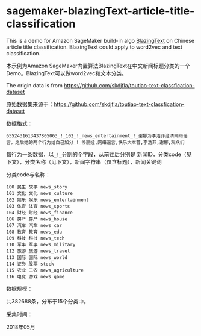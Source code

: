 # sagemaker-blazingText-article-title-classification

This is a demo for Amazon SageMaker build-in algo [BlazingText](https://docs.aws.amazon.com/sagemaker/latest/dg/blazingtext.html) on Chinese article title classification. BlazingText could apply to word2vec and text classification.

本示例为Amazon SageMaker内置算法BlazingText在中文新闻标题分类的一个Demo。BlazingText可以做word2vec和文本分类。

The origin data is from https://github.com/skdjfla/toutiao-text-classfication-dataset

原始数据集来源于：https://github.com/skdjfla/toutiao-text-classfication-dataset

数据格式：

```
6552431613437805063_!_102_!_news_entertainment_!_谢娜为李浩菲澄清网络谣言，之后她的两个行为给自己加分_!_佟丽娅,网络谣言,快乐大本营,李浩菲,谢娜,观众们
```

每行为一条数据，以`_!_`分割的个字段，从前往后分别是 新闻ID，分类code（见下文），分类名称（见下文），新闻字符串（仅含标题），新闻关键词



分类code与名称：

```
100 民生 故事 news_story
101 文化 文化 news_culture
102 娱乐 娱乐 news_entertainment
103 体育 体育 news_sports
104 财经 财经 news_finance
106 房产 房产 news_house
107 汽车 汽车 news_car
108 教育 教育 news_edu 
109 科技 科技 news_tech
110 军事 军事 news_military
112 旅游 旅游 news_travel
113 国际 国际 news_world
114 证券 股票 stock
115 农业 三农 news_agriculture
116 电竞 游戏 news_game
```



数据规模：

共382688条，分布于15个分类中。



采集时间：

2018年05月

